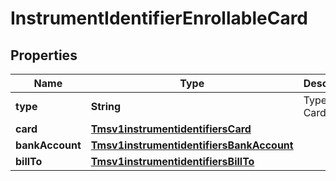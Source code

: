 
# InstrumentIdentifierEnrollableCard

## Properties
Name | Type | Description | Notes
------------ | ------------- | ------------- | -------------
**type** | **String** | Type of Card |  [optional]
**card** | [**Tmsv1instrumentidentifiersCard**](Tmsv1instrumentidentifiersCard.md) |  |  [optional]
**bankAccount** | [**Tmsv1instrumentidentifiersBankAccount**](Tmsv1instrumentidentifiersBankAccount.md) |  |  [optional]
**billTo** | [**Tmsv1instrumentidentifiersBillTo**](Tmsv1instrumentidentifiersBillTo.md) |  |  [optional]



